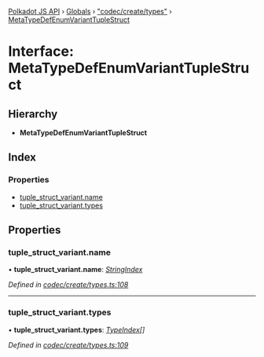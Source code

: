 [Polkadot JS API](../README.md) › [Globals](../globals.md) › ["codec/create/types"](../modules/_codec_create_types_.md) › [MetaTypeDefEnumVariantTupleStruct](_codec_create_types_.metatypedefenumvarianttuplestruct.md)

# Interface: MetaTypeDefEnumVariantTupleStruct

## Hierarchy

* **MetaTypeDefEnumVariantTupleStruct**

## Index

### Properties

* [tuple_struct_variant.name](_codec_create_types_.metatypedefenumvarianttuplestruct.md#tuple_struct_variant.name)
* [tuple_struct_variant.types](_codec_create_types_.metatypedefenumvarianttuplestruct.md#tuple_struct_variant.types)

## Properties

###  tuple_struct_variant.name

• **tuple_struct_variant.name**: *[StringIndex](../modules/_codec_create_types_.md#stringindex)*

*Defined in [codec/create/types.ts:108](https://github.com/polkadot-js/api/blob/be4b9a4133/packages/types/src/codec/create/types.ts#L108)*

___

###  tuple_struct_variant.types

• **tuple_struct_variant.types**: *[TypeIndex](../modules/_codec_create_types_.md#typeindex)[]*

*Defined in [codec/create/types.ts:109](https://github.com/polkadot-js/api/blob/be4b9a4133/packages/types/src/codec/create/types.ts#L109)*
